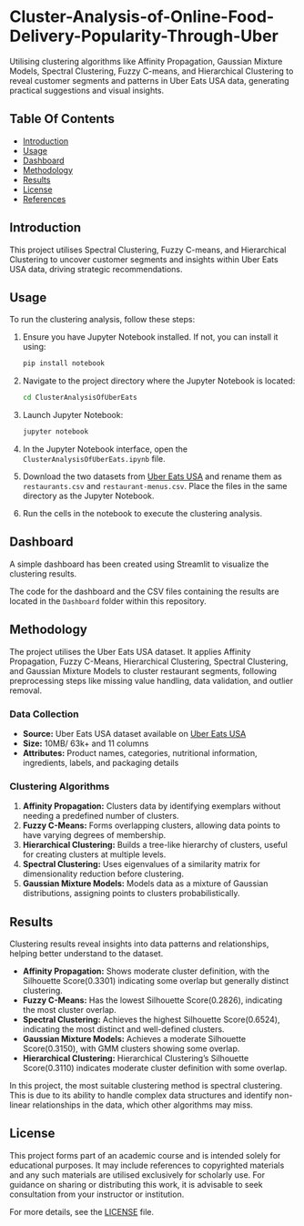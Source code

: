 # Cluster-Analysis-of-Online-Food-Delivery-Popularity-Through-Uber
Utilising clustering algorithms like Affinity Propagation, Gaussian Mixture Models, Spectral Clustering, Fuzzy C-means, and Hierarchical Clustering to reveal  customer segments and patterns in Uber Eats USA data, generating practical suggestions and visual insights.

## Table Of Contents
- [Introduction](#introduction)
- [Usage](#usage)
- [Dashboard](#dashboard)
- [Methodology](#methodology)
- [Results](#results)
- [License](#license)
- [References](#references)

## Introduction
This project utilises Spectral Clustering, Fuzzy C-means, and Hierarchical Clustering to uncover customer segments and insights within Uber Eats USA data, driving strategic recommendations.

## Usage
To run the clustering analysis, follow these steps:

1. Ensure you have Jupyter Notebook installed. If not, you can install it using:
    ```bash
    pip install notebook
    ```

2. Navigate to the project directory where the Jupyter Notebook is located:
    ```bash
    cd ClusterAnalysisOfUberEats
    ```

3. Launch Jupyter Notebook:
    ```bash
    jupyter notebook
    ```

4. In the Jupyter Notebook interface, open the `ClusterAnalysisOfUberEats.ipynb` file.

5. Download the two datasets from [Uber Eats USA](https://www.kaggle.com/datasets/ahmedshahriarsakib/uber-eats-usa-restaurants-menus?select=restaurants.csv) and rename them as `restaurants.csv` and `restaurant-menus.csv`. Place the files in the same directory as the Jupyter Notebook.

6. Run the cells in the notebook to execute the clustering analysis.

## Dashboard
A simple dashboard has been created using Streamlit to visualize the clustering results.

The code for the dashboard and the CSV files containing the results are located in the `Dashboard` folder within this repository.

## Methodology

The project utilises the Uber Eats USA dataset. It applies Affinity Propagation, Fuzzy C-Means, Hierarchical Clustering, Spectral Clustering, and Gaussian Mixture Models to cluster restaurant segments, following preprocessing steps like missing value handling, data validation, and outlier removal.

### Data Collection

- **Source:** Uber Eats USA dataset available on [Uber Eats USA]([https://world.openfoodfacts.org/data](https://www.kaggle.com/datasets/ahmedshahriarsakib/uber-eats-usa-restaurants-menus?select=restaurants.csv))
- **Size:** 10MB/ 63k+ and 11 columns
- **Attributes:** Product names, categories, nutritional information, ingredients, labels, and packaging details

### Clustering Algorithms

1. **Affinity Propagation:** Clusters data by identifying exemplars without needing a predefined number of clusters.
2. **Fuzzy C-Means:** Forms overlapping clusters, allowing data points to have varying degrees of membership.
3. **Hierarchical Clustering:** Builds a tree-like hierarchy of clusters, useful for creating clusters at multiple levels.
4. **Spectral Clustering:** Uses eigenvalues of a similarity matrix for dimensionality reduction before clustering.
5. **Gaussian Mixture Models:** Models data as a mixture of Gaussian distributions, assigning points to clusters probabilistically.

## Results

Clustering results reveal insights into data patterns and relationships, helping better understand to the dataset. 

- **Affinity Propagation:** Shows moderate cluster definition, with the Silhouette Score(0.3301) indicating some overlap but generally distinct clustering.
- **Fuzzy C-Means:** Has the lowest Silhouette Score(0.2826), indicating the most cluster overlap.
- **Spectral Clustering:** Achieves the highest Silhouette Score(0.6524), indicating the most distinct and well-defined clusters.
- **Gaussian Mixture Models:** Achieves a moderate Silhouette Score(0.3150), with GMM clusters showing some overlap.
- **Hierarchical Clustering:** Hierarchical Clustering’s Silhouette Score(0.3110) indicates moderate cluster definition with some overlap.
  
In this project, the most suitable clustering method is spectral clustering. This is due to its ability to handle complex data structures and identify non-linear relationships in the data, which other algorithms may miss.

## License

This project forms part of an academic course and is intended solely for educational purposes. It may include references to copyrighted materials and any such materials are utilised exclusively for scholarly use. For guidance on sharing or distributing this work, it is advisable to seek consultation from your instructor or institution.

For more details, see the [LICENSE](./LICENSE.txt) file.
